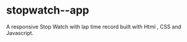# stopwatch--app
A responsive Stop Watch with lap time record built with Html , CSS and Javascript.
